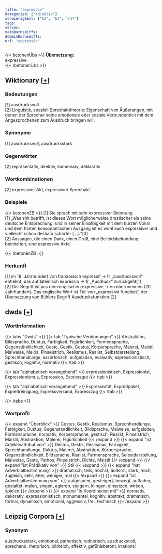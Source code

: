 ```yaml
---
title: "expressiv"
kategorien: ["Adjektiv"]
schwierigkeit: ["k2", "h3", "r17"]
tags:
series:
mainDornseiffs:
domainDornseiffs:
url: "expressiv"
---
```


{{< betonenÜbs >}}
**Übersetzung:**  
expressive  
{{< /betonenÜbs >}}

## Wiktionary [[+](https://de.wiktionary.org/wiki/expressiv)]

### Bedeutungen
[1] ausdrucksvoll  
[2] Linguistik, speziell Sprechakttheorie: Eigenschaft von Äußerungen, mit denen der Sprecher seine emotionale oder soziale Verbundenheit mit dem Angesprochenen zum Ausdruck bringen will.  

### Synonyme
[1] ausdrucksvoll, ausdrucksstark  

### Gegenwörter
[2] repräsentativ, direktiv, kommissiv, deklarativ  

### Wortkombinationen
[2] expressiver Akt, expressiver Sprechakt  

### Beispiele
{{< betonenZB >}}
[1] Sie sprach mit sehr expressiver Betonung.  
[1] „Was shit betrifft, ist dieses Wort möglicherweise drastischer als seine deutsche Entsprechung, und in seiner Einsilbigkeit mit dem kurzen Vokal und dem harten konsonantischen Ausgang ist es wohl auch expressiver und vielleicht schon deshalb schärfer (…).“[3]  
[2] Aussagen, die einen Dank, einen Gruß, eine Beileidsbekundung beinhalten, sind expressive Akte.  

{{< /betonenZB >}}
### Herkunft
[1] im 18. Jahrhundert von französisch expressif → fr „ausdrucksvoll“ entlehnt, das auf lateinisch expressio → fr „Ausdruck“ zurückgeht[1]  
[2] Der Begriff ist aus dem englischen expressive → en übernommen (20. Jahrhundert). Das englische Wort ist Teil von „expressive function“, der Übersetzung von Bühlers Begriff Ausdrucksfunktion.[2]  



## dwds [[+](https://www.dwds.de/wb/expressiv)]

### Wortinformation
{{< tabs "Dwds" >}}
{{< tab "Typische Verbindungen" >}}
Abstraktion, Bildsprache, Duktus, Farbigkeit, Figürlichkeit, Formensprache, Gegenständlichkeit, Geste, Gestik, Gestus, Körpersprache, Malerei, Malstil, Malweise, Melos, Pinselstrich, Realismus, Realist, Selbstdarstellung, Sprechhandlunge, assertorisch, aufgeladen, evaluativ, expressionistisch, gestisch, kognitiv, normativ
{{< /tab >}}

{{< tab "alphabetisch vorangehend" >}}
expressionistisch, Expressionist, Expressionismus, Expression, Expressgut
{{< /tab >}}

{{< tab "alphabetisch vorangehend" >}}
Expressivität, Expreßpaket, Expreßreinigung, Expressversand, Expresszug
{{< /tab >}}

{{< /tabs >}}

### Wortprofil
{{< expand "Überblick" >}} Gestus, Gestik, Realismus, Sprechhandlunge, Farbigkeit, Duktus, Gegenständlichkeit, Bildsprache, Malweise, aufgeladen, Formensprache, normativ, Körpersprache, gestisch, Realist, Pinselstrich, Malstil, Abstraktion, Malerei, Figürlichkeit {{< /expand >}}
{{< expand "ist Adjektivattribut von" >}} Gestus, Gestik, Realismus, Farbigkeit, Sprechhandlunge, Duktus, Malerei, Abstraktion, Körpersprache, Gegenständlichkeit, Bildsprache, Realist, Formensprache, Selbstdarstellung, Malweise, Geste, Pathos, Pinselstrich, Dichte, Malstil {{< /expand >}}
{{< expand "ist Prädikativ von" >}} Stil {{< /expand >}}
{{< expand "hat Adverbialbestimmung" >}} dramatisch, teils, höchst, äußerst, stark, hoch, zugleich, sehr, eher, weniger, mal {{< /expand >}}
{{< expand "ist Adverbialbestimmung von" >}} aufgeladen, gesteigert, bewegt, aufladen, gestaltet, malen, singen, agieren, steigern, klingen, einsetzen, wirken, spielen {{< /expand >}}
{{< expand "in Koordination mit" >}} normativ, dekorativ, expressionistisch, monumental, kognitiv, abstrakt, dramatisch, formal, dynamisch, emotional, aggressiv, frei, technisch {{< /expand >}}

## Leipzig Corpora [[+](https://corpora.uni-leipzig.de/en/res?word=expressiv&corpusId=deu_newscrawl-public_2018)]


### Synonym
ausdrucksstark, emotional, pathetisch, rednerisch, ausdrucksvoll, sprechend, rhetorisch, bildreich, affektiv, gefühlsbetont, irrational

